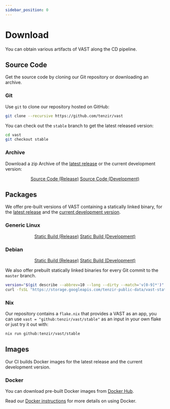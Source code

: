 ```yaml
---
sidebar_position: 0
---
```


# Download

You can obtain various artifacts of VAST along the CD pipeline.

## Source Code

Get the source code by cloning our Git repository or downloading an archive.

### Git

Use `git` to clone our repository hosted on GitHub:

```bash
git clone --recursive https://github.com/tenzir/vast
```

You can check out the `stable` branch to get the latest released version:

```bash
cd vast
git checkout stable
```

### Archive

Download a zip Archive of the [latest release][latest-release] or the current
development version:

<div align="center">
  <a class="button button--md button--primary margin-right--md" href="https://github.com/tenzir/vast/archive/refs/heads/stable.zip">Source Code (Release)</a>
  <a class="button button--md button--info margin-left--md" href="https://github.com/tenzir/vast/archive/refs/heads/master.zip">Source Code (Development)</a>
</div>

## Packages

We offer pre-built versions of VAST containing a statically linked binary, for
the [latest release][latest-release-build] and the [current development
version][development-version-build].

### Generic Linux

<div align="center" class="padding-bottom--md">
  <a class="button button--md button--primary margin-right--md" href="https://github.com/tenzir/vast/releases/latest/download/vast-linux-static.tar.gz">Static Build (Release)</a>
  <a class="button button--md button--info margin-left--md" href="https://storage.googleapis.com/tenzir-public-data/vast-static-builds/vast-static-latest.tar.gz">Static Build (Development)</a>
</div>

### Debian

<div align="center" class="padding-bottom--md">
  <a class="button button--md button--primary margin-right--md" href="https://github.com/tenzir/vast/releases/latest/download/vast-linux-static.deb">Static Build (Release)</a>
  <a class="button button--md button--info margin-left--md" href="https://storage.googleapis.com/tenzir-public-data/vast-static-builds/vast-static-latest.deb">Static Build (Development)</a>
</div>

We also offer prebuilt statically linked binaries for every Git commit to the
`master` branch.

```bash
version="$(git describe --abbrev=10 --long --dirty --match='v[0-9]*')"
curl -fsSL "https://storage.googleapis.com/tenzir-public-data/vast-static-builds/vast-${version}-linux-static.tar.gz"
```

### Nix

Our repository contains a `flake.nix` that provides a VAST as an app, you can
use `vast = "github:tenzir/vast/stable"` as an input in your own flake or just
try it out with:

```bash
nix run github:tenzir/vast/stable
```

## Images

Our CI builds Docker images for the latest release and the current development
version.

### Docker

You can download pre-built Docker images from
[Docker Hub](https://hub.docker.com/repository/docker/tenzir/vast).

Read our [Docker instructions](/docs/setup/deploy/docker) for more details
on using Docker.

[latest-release]: https://github.com/tenzir/vast/releases/latest
[latest-release-build]: https://github.com/tenzir/vast/releases/latest/download/vast-linux-static.tar.gz
[development-version-build]: https://storage.googleapis.com/tenzir-public-data/vast-static-builds/vast-static-latest.tar.gz
